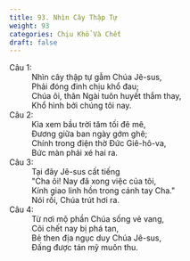 ```yaml
---
title: 93. Nhìn Cây Thập Tự
weight: 93
categories: Chịu Khổ Và Chết
draft: false
---
```

<dl><dt>Câu 1:</dt><dd data-verse="1">Nhìn cây thập tự gẫm Chúa Jê-sus, <br/>Phải đóng đinh chịu khổ đau; <br/>Chúa ôi, thân Ngài tuôn huyết thắm thay, <br/>Khổ hình bởi chúng tôi nay. </dd><dt>Câu 2:</dt><dd data-verse="2">Kìa xem bầu trời tăm tối đê mê, <br/>Đương giữa ban ngày gớm ghê; <br/>Chính trong điện thờ Đức Giê-hô-va, <br/>Bức màn phải xé hai ra. </dd><dt>Câu 3:</dt><dd data-verse="3">Tại đây Jê-sus cất tiếng <br/>"Cha ôi! Nay đã xong việc của tôi, <br/>Kính giao linh hồn trong cánh tay Cha." <br/>Nói rồi, Chúa trút hơi ra. </dd><dt>Câu 4:</dt><dd data-verse="4">Từ nơi mộ phần Chúa sống vẻ vang, <br/>Cõi chết nay bị phá tan, <br/>Bẻ then địa ngục duy Chúa Jê-sus, <br/>Đấng được tán mỹ muôn thu. </dd></dl>